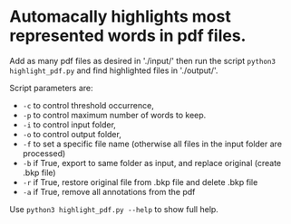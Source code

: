 # Automacally highlights most represented words in pdf files.

Add as many pdf files as desired in './input/' then run the script `python3 highlight_pdf.py` and find highlighted files in './output/'.

Script parameters are:
- `-c` to control threshold occurrence,
- `-p` to control maximum number of words to keep.
- `-i` to control input folder,
- `-o` to control output folder,
- `-f` to set a specific file name (otherwise all files in the input folder are processed)
- `-b` if True, export to same folder as input, and replace original (create .bkp file)
- `-r` if True, restore original file from .bkp file and delete .bkp file
- `-a` if True, remove all annotations from the pdf

Use `python3 highlight_pdf.py --help` to show full help.
